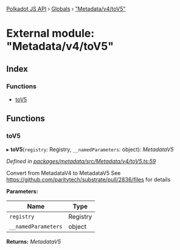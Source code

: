 [Polkadot JS API](../README.md) › [Globals](../globals.md) › ["Metadata/v4/toV5"](_metadata_v4_tov5_.md)

# External module: "Metadata/v4/toV5"

## Index

### Functions

* [toV5](_metadata_v4_tov5_.md#tov5)

## Functions

###  toV5

▸ **toV5**(`registry`: Registry, `__namedParameters`: object): *MetadataV5*

*Defined in [packages/metadata/src/Metadata/v4/toV5.ts:59](https://github.com/polkadot-js/api/blob/e855da1f13/packages/metadata/src/Metadata/v4/toV5.ts#L59)*

Convert from MetadataV4 to MetadataV5
See https://github.com/paritytech/substrate/pull/2836/files for details

**Parameters:**

Name | Type |
------ | ------ |
`registry` | Registry |
`__namedParameters` | object |

**Returns:** *MetadataV5*
